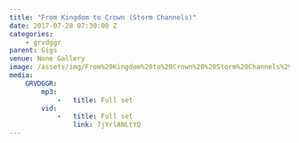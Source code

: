 ```yaml
---
title: "From Kingdom to Crown (Storm Channels)"
date: 2017-07-28 07:30:00 Z
categories:
    - grvdggr
parent: Gigs
venue: None Gallery
image: /assets/img/From%20Kingdom%20to%20Crown%20%28Storm%20Channels%29/cover.jpg
media:
    GRVDGGR:
        mp3:
            -   title: Full set
        vid:
            -   title: Full set
                link: 7jYrlANLtYQ
---
```


